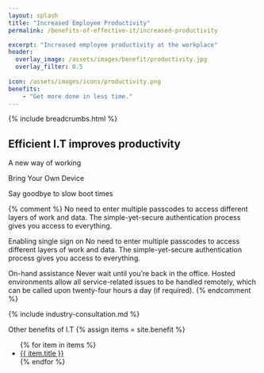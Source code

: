 ```yaml
---
layout: splash 
title: "Increased Employee Productivity"
permalink: /benefits-of-effective-it/increased-productivity

excerpt: "Increased employee productivity at the workplace"
header:
  overlay_image: /assets/images/benefit/productivity.jpg
  overlay_filter: 0.5 
  
icon: /assets/images/icons/productivity.png
benefits:
    - "Get more done in less time."
---
```


{% include breadcrumbs.html %}

## Efficient I.T improves productivity


A new way of working 

Bring Your Own Device

Say goodbye to slow boot times

{% comment %}
No need to enter multiple passcodes to access different layers of work and data. The simple-yet-secure authentication process gives you access to everything.


Enabling single sign on
No need to enter multiple passcodes to access different layers of work and data. The simple-yet-secure authentication process gives you access to everything.

On-hand assistance
Never wait until you’re back in the office. Hosted environments allow all service-related issues to be handled remotely, which can be called upon twenty-four hours a day (if required).
{% endcomment %}

{% include industry-consultation.md %}


Other benefits of I.T
{% assign items = site.benefit %}
<ul class="">
    {% for item in items %}
        <li><a href="{{ item.url }}">{{ item.title }}</a></li>
    {% endfor %}
</ul>
        